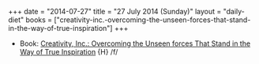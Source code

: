 +++
date = "2014-07-27"
title = "27 July 2014 (Sunday)"
layout = "daily-diet"
books = ["creativity-inc.-overcoming-the-unseen-forces-that-stand-in-the-way-of-true-inspiration"]
+++

<ul>
<li class="entry Book">Book: <a href="/books/creativity-inc.-overcoming-the-unseen-forces-that-stand-in-the-way-of-true-inspiration">Creativity, Inc.: Overcoming the Unseen forces That Stand in the Way of True Inspiration</a> {H} /f/</li>
</ul>